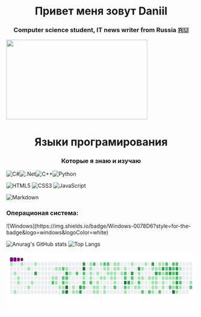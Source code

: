 <h1 align="center">Привет меня зовут <a>Daniil</a> 
<h3 align="center">Computer science student, IT news writer from Russia 🇷🇺</h3>

<img src="https://preview.redd.it/mw4y58i658981.gif?width=750&auto=webp&s=d1f8893494ed1d8e9f731f4b7e7915ca7e4039dc" width="375" height="211"/>

<h1 align="center">Языки програмирования
<h3 align="center">Которые я знаю и изучаю</h3>

![C#](https://img.shields.io/badge/c%23-%23239120.svg?style=for-the-badge&logo=csharp&logoColor=white)![.Net](https://img.shields.io/badge/.NET-5C2D91?style=for-the-badge&logo=.net&logoColor=white)![C++](https://img.shields.io/badge/c++-%2300599C.svg?style=for-the-badge&logo=c%2B%2B&logoColor=white)![Python](https://img.shields.io/badge/python-3670A0?style=for-the-badge&logo=python&logoColor=ffdd54)

![HTML5](https://img.shields.io/badge/html5-%23E34F26.svg?style=for-the-badge&logo=html5&logoColor=white) ![CSS3](https://img.shields.io/badge/css3-%231572B6.svg?style=for-the-badge&logo=css3&logoColor=white) ![JavaScript](https://img.shields.io/badge/javascript-%23323330.svg?style=for-the-badge&logo=javascript&logoColor=%23F7DF1E)

![Markdown](https://img.shields.io/badge/markdown-%23000000.svg?style=for-the-badge&logo=markdown&logoColor=white)

<h3 align="left">Операционая система: </h3>
![Windows](https://img.shields.io/badge/Windows-0078D6?style=for-the-badge&logo=windows&logoColor=white)

![Anurag's GitHub stats](https://github-readme-stats.vercel.app/api?username=WizzyWodich&show_icons=true&theme=dracula)
![Top Langs](https://github-readme-stats.vercel.app/api/top-langs/?username=WizzyWodich&layout=compact)

<img src="https://raw.githubusercontent.com/Platane/snk/output/github-contribution-grid-snake.gif" width="672" height="158"/>
